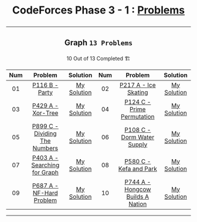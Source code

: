 # <p align="center">CodeForces Phase 3 - 1 : [Problems](https://github.com/cs-MohamedAyman/Problem-Solving-Training/tree/master/level-3/codeforces/phase-3-1)</p>
***

<!--
✅ *Problem * - [Problem Link]() - [My Solution]()
🏗️
|PA|[]()|[My Solution]()|PB|[]()|[My Solution]()|
-->

## <p align="center"> Graph `13 Problems` </p>
<p align="center"> 10 Out of 13 Completed 🏗️</p>

|**Num**|**Problem**|**Solution**|**Num**|**Problem**|**Solution**|
|:----:|:----:|:----:|:----:|:----:|:----:|
|01|[P116 B - Party](https://codeforces.com/contest/116/problem/C)|[My Solution](https://github.com/GeorgeBeshay/ProblemSolving/blob/main/CF_Phase_3_1/Graph/P116_C.cpp)|02|[P217 A - Ice Skating](https://codeforces.com/contest/217/problem/A)|[My Solution](https://github.com/GeorgeBeshay/ProblemSolving/blob/main/CF_Phase_3_1/Graph/P217A_IceSkating.cpp)|
|03|[P429 A - Xor-Tree](https://codeforces.com/contest/429/problem/A)|[My Solution](https://github.com/GeorgeBeshay/ProblemSolving/blob/main/CF_Phase_3_1/Graph/P429A_XorTree.cpp)|04|[P124 C - Prime Permutation](https://codeforces.com/contest/124/problem/C)|[My Solution](https://github.com/GeorgeBeshay/ProblemSolving/blob/main/CF_Phase_3_1/Graph/P124C_PrimePermutation.cpp)|
|05|[P899 C - Dividing The Numbers](https://codeforces.com/contest/899/problem/C)|[My Solution](https://github.com/GeorgeBeshay/ProblemSolving/blob/main/CF_Phase_3_1/Graph/P899C_DividingTheNumbers.cpp)|06|[P108 C - Dorm Water Supply](https://codeforces.com/contest/108/problem/C)|[My Solution](https://github.com/GeorgeBeshay/ProblemSolving/blob/main/CF_Phase_3_1/Graph/P108C_DormWaterSupply.cpp)|
|07|[P403 A - Searching for Graph](https://codeforces.com/contest/403/problem/A)|[My Solution](https://github.com/GeorgeBeshay/ProblemSolving/blob/main/CF_Phase_3_1/Graph/P403A_SearchingForGraph.cpp)|08|[P580 C - Kefa and Park](https://codeforces.com/contest/580/problem/C)|[My Solution](https://github.com/GeorgeBeshay/ProblemSolving/blob/main/CF_Phase_3_1/Graph/P580C_KefaAndPark.cpp)|
|09|[P687 A - NF-Hard Problem](https://codeforces.com/contest/687/problem/A)|[My Solution](https://github.com/GeorgeBeshay/ProblemSolving/blob/main/CF_Phase_3_1/Graph/P687A_NP_HardProblem.cpp)|10|[P744 A - Hongcow Builds A Nation](https://codeforces.com/contest/744/problem/A)|[My Solution](https://github.com/GeorgeBeshay/ProblemSolving/blob/main/CF_Phase_3_1/Graph/P744A_HongcowBuildsANation.cpp)|
***
